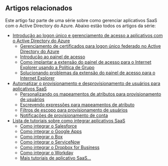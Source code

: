 ## Artigos relacionados
Este artigo faz parte de uma série sobre como gerenciar aplicativos SaaS com o Active Directory do Azure. Abaixo estão todos os artigos da série:

* [Introdução ao logon único e gerenciamento de acesso a aplicativos com o Active Directory do Azure](../articles/active-directory/active-directory-appssoaccess-whatis.md)
  * [Gerenciamento de certificados para logon único federado no Active Directory do Azure](../articles/active-directory/active-directory-sso-certs.md)
  * [Introdução ao painel de acesso](../articles/active-directory/active-directory-saas-access-panel-introduction.md)
  * [Como implantar a extensão do painel de acesso para o Internet Explorer usando a Política de Grupo](../articles/active-directory/active-directory-saas-ie-group-policy.md)
  * [Solucionando problemas da extensão do painel de acesso para o Internet Explorer](../articles/active-directory/active-directory-saas-ie-troubleshooting.md)
* [Automatizar o provisionamento e desprovisionamento de usuários para aplicativos SaaS](../articles/active-directory/active-directory-saas-app-provisioning.md)
  * [Personalizando os mapeamentos de atributos para provisionamento de usuários](../articles/active-directory/active-directory-saas-customizing-attribute-mappings.md)
  * [Escrevendo expressões para mapeamentos de atributo](../articles/active-directory/active-directory-saas-writing-expressions-for-attribute-mappings.md)
  * [Filtros de escopo para provisionamento de usuários](../articles/active-directory/active-directory-saas-scoping-filters.md)
  * [Notificações de provisionamento de conta](../articles/active-directory/active-directory-saas-account-provisioning-notifications.md)
* [Lista de tutoriais sobre como integrar aplicativos SaaS](../articles/active-directory/active-directory-saas-tutorial-list.md)
  * [Como integrar o Salesforce](../articles/active-directory/active-directory-saas-salesforce-tutorial.md)
  * [Como integrar o Google Apps](../articles/active-directory/active-directory-saas-google-apps-tutorial.md)
  * [Como integrar o Box](../articles/active-directory/active-directory-saas-box-tutorial.md)
  * [Como integrar o ServiceNow](../articles/active-directory/active-directory-saas-servicenow-tutorial.md)
  * [Como integrar o Dropbox for Business](../articles/active-directory/active-directory-saas-dropboxforbusiness-tutorial.md)
  * [Como integrar o Workday](../articles/active-directory/active-directory-saas-workday-tutorial.md) 
  * [Mais tutoriais de aplicativo SaaS...](../articles/active-directory/active-directory-saas-tutorial-list.md)

<!---HONumber=Oct15_HO4-->